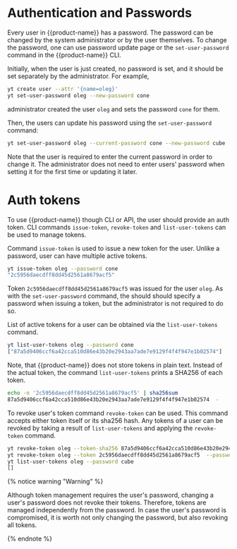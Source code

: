# Authentication and Passwords

Every user in {{product-name}} has a password. The password can be changed by the system administrator or by the user themselves. To change the password, one can use password update page or the `set-user-password` command in the {{product-name}} CLI.

Initially, when the user is just created, no password is set, and it should be set separately by the administrator. For example,

```bash
yt create user --attr '{name=oleg}'
yt set-user-password oleg --new-password cone
```

administrator created the user `oleg` and sets the password `cone` for them.

Then, the users can update his password using the `set-user-password` command:

```bash
yt set-user-password oleg --current-password cone --new-password cube
```

Note that the user is required to enter the current password in order to change it. The administrator does not need to enter users' password when setting it for the first time or updating it later.

# Auth tokens

To use {{product-name}} though CLI or API, the user should provide an auth token. CLI commands `issue-token`, `revoke-token` and `list-user-tokens` can be used to manage tokens.

Command `issue-token` is used to issue a new token for the user. Unlike a password, user can have multiple active tokens.

```bash
yt issue-token oleg --password cone
"2c5956daecdff8dd45d2561a8679acf5"
```

Token `2c5956daecdff8dd45d2561a8679acf5` was issued for the user `oleg`. As with the `set-user-password` command, the should should specify a password when issuing a token, but the administrator is not required to do so.

List of active tokens for a user can be obtained via the `list-user-tokens` command.

```bash
yt list-user-tokens oleg --password cone
["87a5d9406ccf6a42cca510d86e43b20e2943aa7ade7e9129f4f4f947e1b02574"]
```

Note, that {{product-name}} does not store tokens in plain text. Instead of the actual token, the command `list-user-tokens` prints a SHA256 of each token.

```bash
echo -n '2c5956daecdff8dd45d2561a8679acf5' | sha256sum
87a5d9406ccf6a42cca510d86e43b20e2943aa7ade7e9129f4f4f947e1b02574  -
```

To revoke user's token command `revoke-token` can be used. This command accepts either token itself or its sha256 hash. Any tokens of a user can be revoked by taking a result of `list-user-tokens` and applying the `revoke-token` command.

```bash
yt revoke-token oleg --token-sha256 87a5d9406ccf6a42cca510d86e43b20e2943aa7ade7e9129f4f4f947e1b02574  --password cube
yt revoke-token oleg --token 2c5956daecdff8dd45d2561a8679acf5  --password cube
yt list-user-tokens oleg --password cube
[]
```

{% notice warning "Warning" %}

Although token management requires the user's password, changing a user's password does not revoke their tokens. Therefore, tokens are managed independently from the password. In case the user's password is compromised, it is worth not only changing the password, but also revoking all tokens.

{% endnote %}
